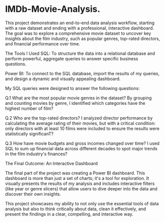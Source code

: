 # IMDb-Movie-Analysis.

This project demonstrates an end-to-end data analysis workflow, starting with a raw dataset and ending with a professional, interactive dashboard. The goal was to explore a comprehensive movie dataset to uncover key insights about the film industry, such as popular genres, top-rated directors, and financial performance over time.

The Tools I Used
SQL: To structure the data into a relational database and perform powerful, aggregate queries to answer specific business questions.

Power BI: To connect to the SQL database, import the results of my queries, and design a dynamic and visually appealing dashboard.

My SQL queries were designed to answer the following questions:

Q.1 What are the most popular movie genres in the dataset? By grouping and counting movies by genre, I identified which categories have the highest number of film?

Q.2 Who are the top-rated directors? I analyzed director performance by calculating the average rating of their movies, but with a critical condition: only directors with at least 10 films were included to ensure the results were statistically significanT?

Q.3 How have movie budgets and gross incomes changed over time? I used SQL to sum up financial data across different decades to spot major trends in the film industry's finances?


The Final Outcome: An Interactive Dashboard

The final part of the project was creating a Power BI dashboard. This dashboard is more than just a set of charts; it's a tool for exploration. It visually presents the results of my analysis and includes interactive filters (like year or genre slicers) that allow users to dive deeper into the data and discover their own insights.

This project showcases my ability to not only use the essential tools of data analysis but also to think critically about data, clean it effectively, and present the findings in a clear, compelling, and interactive way.
